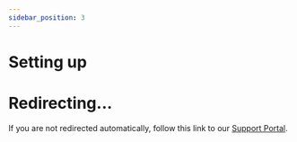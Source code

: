 ```yaml
---
sidebar_position: 3
---
```


# Setting up 


<head>
  <meta httpEquiv="refresh" content="0; url=https://support.sourceful.energy/article/9-how-can-i-join" />
</head>

# Redirecting...

If you are not redirected automatically, follow this link to our [Support Portal](https://support.sourceful.energy/article/9-how-can-i-join).